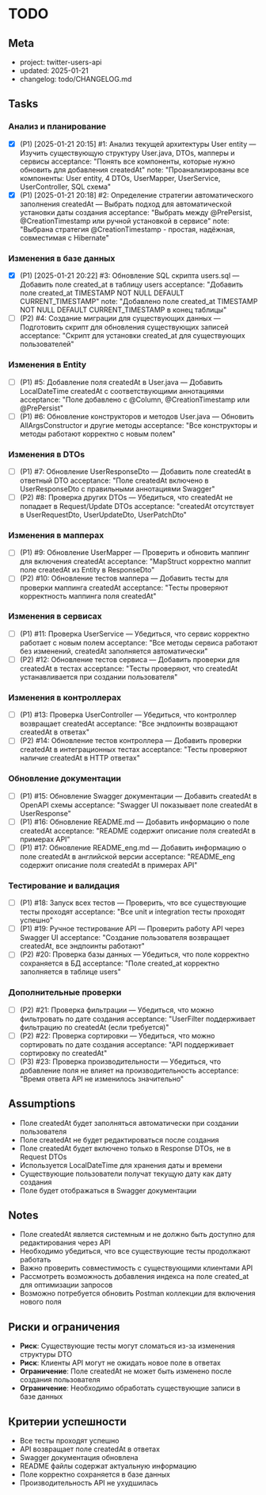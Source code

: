 # TODO

## Meta
- project: twitter-users-api
- updated: 2025-01-21
- changelog: todo/CHANGELOG.md

## Tasks

### Анализ и планирование
- [x] (P1) [2025-01-21 20:15] #1: Анализ текущей архитектуры User entity — Изучить существующую структуру User.java, DTOs, мапперы и сервисы
  acceptance: "Понять все компоненты, которые нужно обновить для добавления createdAt"
  note: "Проанализированы все компоненты: User entity, 4 DTOs, UserMapper, UserService, UserController, SQL схема"
- [x] (P1) [2025-01-21 20:18] #2: Определение стратегии автоматического заполнения createdAt — Выбрать подход для автоматической установки даты создания
  acceptance: "Выбрать между @PrePersist, @CreationTimestamp или ручной установкой в сервисе"
  note: "Выбрана стратегия @CreationTimestamp - простая, надёжная, совместимая с Hibernate"

### Изменения в базе данных
- [x] (P1) [2025-01-21 20:22] #3: Обновление SQL скрипта users.sql — Добавить поле created_at в таблицу users
  acceptance: "Добавить поле created_at TIMESTAMP NOT NULL DEFAULT CURRENT_TIMESTAMP"
  note: "Добавлено поле created_at TIMESTAMP NOT NULL DEFAULT CURRENT_TIMESTAMP в конец таблицы"
- [ ] (P2) #4: Создание миграции для существующих данных — Подготовить скрипт для обновления существующих записей
  acceptance: "Скрипт для установки created_at для существующих пользователей"

### Изменения в Entity
- [ ] (P1) #5: Добавление поля createdAt в User.java — Добавить LocalDateTime createdAt с соответствующими аннотациями
  acceptance: "Поле добавлено с @Column, @CreationTimestamp или @PrePersist"
- [ ] (P1) #6: Обновление конструкторов и методов User.java — Обновить AllArgsConstructor и другие методы
  acceptance: "Все конструкторы и методы работают корректно с новым полем"

### Изменения в DTOs
- [ ] (P1) #7: Обновление UserResponseDto — Добавить поле createdAt в ответный DTO
  acceptance: "Поле createdAt включено в UserResponseDto с правильными аннотациями Swagger"
- [ ] (P2) #8: Проверка других DTOs — Убедиться, что createdAt не попадает в Request/Update DTOs
  acceptance: "createdAt отсутствует в UserRequestDto, UserUpdateDto, UserPatchDto"

### Изменения в мапперах
- [ ] (P1) #9: Обновление UserMapper — Проверить и обновить маппинг для включения createdAt
  acceptance: "MapStruct корректно маппит поле createdAt из Entity в ResponseDto"
- [ ] (P2) #10: Обновление тестов маппера — Добавить тесты для проверки маппинга createdAt
  acceptance: "Тесты проверяют корректность маппинга поля createdAt"

### Изменения в сервисах
- [ ] (P1) #11: Проверка UserService — Убедиться, что сервис корректно работает с новым полем
  acceptance: "Все методы сервиса работают без изменений, createdAt заполняется автоматически"
- [ ] (P2) #12: Обновление тестов сервиса — Добавить проверки для createdAt в тестах
  acceptance: "Тесты проверяют, что createdAt устанавливается при создании пользователя"

### Изменения в контроллерах
- [ ] (P1) #13: Проверка UserController — Убедиться, что контроллер возвращает createdAt
  acceptance: "Все эндпоинты возвращают createdAt в ответах"
- [ ] (P2) #14: Обновление тестов контроллера — Добавить проверки createdAt в интеграционных тестах
  acceptance: "Тесты проверяют наличие createdAt в HTTP ответах"

### Обновление документации
- [ ] (P1) #15: Обновление Swagger документации — Добавить createdAt в OpenAPI схемы
  acceptance: "Swagger UI показывает поле createdAt в UserResponse"
- [ ] (P1) #16: Обновление README.md — Добавить информацию о поле createdAt
  acceptance: "README содержит описание поля createdAt в примерах API"
- [ ] (P1) #17: Обновление README_eng.md — Добавить информацию о поле createdAt в английской версии
  acceptance: "README_eng содержит описание поля createdAt в примерах API"

### Тестирование и валидация
- [ ] (P1) #18: Запуск всех тестов — Проверить, что все существующие тесты проходят
  acceptance: "Все unit и integration тесты проходят успешно"
- [ ] (P1) #19: Ручное тестирование API — Проверить работу API через Swagger UI
  acceptance: "Создание пользователя возвращает createdAt, все эндпоинты работают"
- [ ] (P2) #20: Проверка базы данных — Убедиться, что поле корректно сохраняется в БД
  acceptance: "Поле created_at корректно заполняется в таблице users"

### Дополнительные проверки
- [ ] (P2) #21: Проверка фильтрации — Убедиться, что можно фильтровать по дате создания
  acceptance: "UserFilter поддерживает фильтрацию по createdAt (если требуется)"
- [ ] (P2) #22: Проверка сортировки — Убедиться, что можно сортировать по дате создания
  acceptance: "API поддерживает сортировку по createdAt"
- [ ] (P3) #23: Проверка производительности — Убедиться, что добавление поля не влияет на производительность
  acceptance: "Время ответа API не изменилось значительно"

## Assumptions
- Поле createdAt будет заполняться автоматически при создании пользователя
- Поле createdAt не будет редактироваться после создания
- Поле createdAt будет включено только в Response DTOs, не в Request DTOs
- Используется LocalDateTime для хранения даты и времени
- Существующие пользователи получат текущую дату как дату создания
- Поле будет отображаться в Swagger документации

## Notes
- Поле createdAt является системным и не должно быть доступно для редактирования через API
- Необходимо убедиться, что все существующие тесты продолжают работать
- Важно проверить совместимость с существующими клиентами API
- Рассмотреть возможность добавления индекса на поле created_at для оптимизации запросов
- Возможно потребуется обновить Postman коллекции для включения нового поля

## Риски и ограничения
- **Риск**: Существующие тесты могут сломаться из-за изменения структуры DTO
- **Риск**: Клиенты API могут не ожидать новое поле в ответах
- **Ограничение**: Поле createdAt не может быть изменено после создания пользователя
- **Ограничение**: Необходимо обработать существующие записи в базе данных

## Критерии успешности
- Все тесты проходят успешно
- API возвращает поле createdAt в ответах
- Swagger документация обновлена
- README файлы содержат актуальную информацию
- Поле корректно сохраняется в базе данных
- Производительность API не ухудшилась
